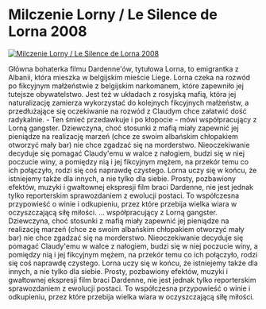 Milczenie Lorny / Le Silence de Lorna 2008 
=============
[![Milczenie Lorny / Le Silence de Lorna 2008 ](http://vidos.pl/images/player.gif)](http://vidos.pl/milczenie-lorny-le-silence-de-lorna-2008)

 Główna bohaterka filmu Dardenne'ów, tytułowa Lorna, to emigrantka z Albanii, która mieszka w belgijskim mieście Liege. Lorna czeka na rozwód po fikcyjnym małżeństwie z belgijskim narkomanem, które zapewniło jej tutejsze obywatelstwo. Jest też w układach z rosyjską mafią, która jej naturalizację zamierza wykorzystać do kolejnych fikcyjnych małżeństw, a przedłużające się oczekiwanie na rozwód z Claudym chce załatwić dość radykalnie. - Ten śmieć przedawkuje i po kłopocie - mówi współpracujący z Lorną gangster. Dziewczyna, choć stosunki z mafią miały zapewnić jej pieniądze na realizację marzeń (chce ze swoim albańskim chłopakiem otworzyć mały bar) nie chce zgadzać się na morderstwo. Nieoczekiwanie decyduje się pomagać Claudy'emu w walce z nałogiem, budzi się w niej poczucie winy, a pomiędzy nią i jej fikcyjnym mężem, na przekór temu co ich połączyło, rodzi się coś naprawdę czystego. Lorna uczy się w końcu, że istniejemy także dla innych, a nie tylko dla siebie. Prosty, pozbawiony efektów, muzyki i gwałtownej ekspresji film braci Dardenne, nie jest jednak tylko reporterskim sprawozdaniem z ewolucji postaci. To współczesna przypowieść o winie i odkupieniu, przez które przebija wielka wiara w oczyszczającą siłę miłości.   ... współpracujący z Lorną gangster. Dziewczyna, choć stosunki z mafią miały zapewnić jej pieniądze na realizację marzeń (chce ze swoim albańskim chłopakiem otworzyć mały bar) nie chce zgadzać się na morderstwo. Nieoczekiwanie decyduje się pomagać Claudy'emu w walce z nałogiem, budzi się w niej poczucie winy, a pomiędzy nią i jej fikcyjnym mężem, na przekór temu co ich połączyło, rodzi się coś naprawdę czystego. Lorna uczy się w końcu, że istniejemy także dla innych, a nie tylko dla siebie. Prosty, pozbawiony efektów, muzyki i gwałtownej ekspresji film braci Dardenne, nie jest jednak tylko reporterskim sprawozdaniem z ewolucji postaci. To współczesna przypowieść o winie i odkupieniu, przez które przebija wielka wiara w oczyszczającą siłę miłości.
